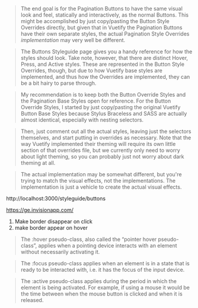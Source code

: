 
> The end goal is for the Pagination Buttons to have the same visual look and feel, statically and interactively, as the normal
Buttons.  This might be accomplished by just copy/pasting the Button Style Overrides directly, but given that in Vuetify the
Pagination Buttons have their own separate styles, the actual Pagination Style Overrides _implementation_ may very well be
different.

> The Buttons Styleguide page gives you a handy reference for how the styles should look.  Take note, however, that there are
distinct Hover, Press, and Active styles.  These are represented in the Button Style Overrides, though, but due to how Vuetify
base styles are implemented, and thus how the Overrides are implemented, they can be a bit hairy to parse through. 

> My recommendation is to keep both the Button Override Styles and the Pagination Base Styles open for reference.  For the Button Override Styles, I started by just copy/pasting the original Vuetify Button Base Styles because Stylus Braceless and SASS are actually almost identical, especially with nesting selectors.

> Then, just comment out all the actual styles, leaving just the selectors themselves, and start putting in overrides as necessary.  Note that the way Vuetify implemented their theming will require its own little section of that overrides file, but we currently only need to worry about light theming, so you can probably just not worry about dark theming at all.

> The actual implementation may be somewhat different, but you're trying to match the visual effects, not the implementations.  The implementation is just a vehicle to create the actual visual effects.

http://localhost:3000/styleguide/buttons

https://ge.invisionapp.com/

1. Make border disappear on click
2. make border appear on hover

> The :hover pseudo-class, also called the “pointer hover pseudo-class”, applies when a pointing device interacts with an element without necessarily activating it.

> The :focus pseudo-class applies when an element is in a state that is ready to be interacted with, i.e. it has the focus of the input device.

> The :active pseudo-class applies during the period in which the element is being activated. For example, if using a mouse it would be the time between when the mouse button is clicked and when it is released.
